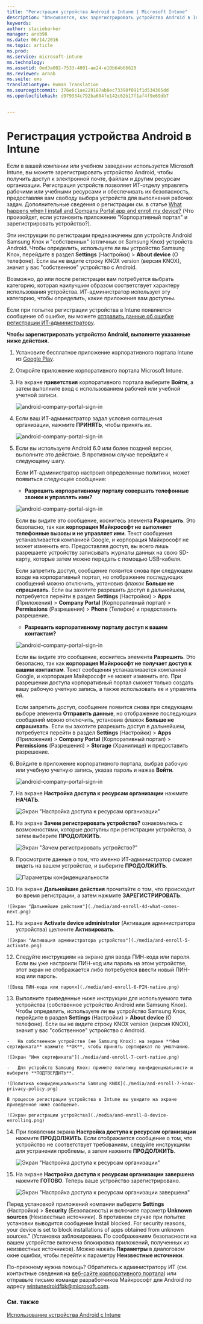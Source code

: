 ```yaml
---
title: "Регистрация устройства Android в Intune | Microsoft Intune"
description: "Описывается, как зарегистрировать устройство Android в Intune."
keywords: 
author: staciebarker
manager: arob98
ms.date: 06/14/2016
ms.topic: article
ms.prod: 
ms.service: microsoft-intune
ms.technology: 
ms.assetid: 0ed3a002-7533-4001-ae24-e10b64b66620
ms.reviewer: arnab
ms.suite: ems
translationtype: Human Translation
ms.sourcegitcommit: 376e6c1ae229187ab8ec73390f091f1d534365dd
ms.openlocfilehash: d979334c792ba604fe142c62b17f1af4f9e69db7


---
```



# Регистрация устройства Android в Intune

Если в вашей компании или учебном заведении используется Microsoft Intune, вы можете зарегистрировать устройство Android, чтобы получить доступ к электронной почте, файлам и другим ресурсам организации. Регистрация устройств позволяет ИТ-отделу управлять рабочими или учебными ресурсами и обеспечивать их безопасность, предоставляя вам свободу выбора устройств для выполнения рабочих задач. Дополнительные сведения о регистрации см. в статье [What happens when I install and Company Portal app and enroll my device?](what-happens-if-you-install-the-Company-Portal-app-and-enroll-your-device-in-intune-android.md) (Что произойдет, если установить приложение "Корпоративный портал" и зарегистрировать устройство?).

Эти инструкции по регистрации предназначены для устройств Android Samsung Knox и "собственных" (отличных от Samsung Knox) устройств Android. Чтобы определить, используете ли вы устройство Samsung Knox, перейдите в раздел **Settings** (Настройки) &gt; **About device** (О телефоне). Если вы не видите строку KNOX version (версия KNOX), значит у вас "собственное" устройство с Android.

Возможно, до или после регистрации вам потребуется выбрать категорию, которая наилучшим образом соответствует характеру использования устройства. ИТ-администратор использует эту категорию, чтобы определить, какие приложения вам доступны.

Если при попытке регистрации устройства в Intune появляется сообщение об ошибке, вы можете [отправить данные об ошибке регистрации ИТ-администратору](send-enrollment-errors-to-your-it-administrator-android.md).

**Чтобы зарегистрировать устройство Android, выполните указанные ниже действия.**

1.  Установите бесплатное приложение корпоративного портала Intune из [Google Play](http://play.google.com/store/apps/details?id=com.microsoft.windowsintune.companyportal).

2.  Откройте приложение корпоративного портала Microsoft Intune.

3.  На экране **приветствия** корпоративного портала выберите **Войти**, а затем выполните вход с использованием рабочей или учебной учетной записи.

    ![android-company-portal-sign-in](./media/and-enroll-0-welcome-screen.png)   

4.  Если ваш ИТ-администратор задал условия соглашения организации, нажмите **ПРИНЯТЬ**, чтобы принять их.

    ![android-company-portal-sign-in](./media/and-enroll-3-accept-terms.png)

5.  Если вы используете Android 6.0 или более поздней версии, выполните это действие. В противном случае перейдите к следующему шагу. 

    Если ИТ-администратор настроил определенные политики, может появиться следующее сообщение:
    -   **Разрешить корпоративному порталу совершать телефонные звонки и управлять ими?**

    ![android-company-portal-sign-in](./media/and-enroll-3a-allow-phone-access.png)

    Если вы видите это сообщение, коснитесь элемента **Разрешить**. Это безопасно, так как **корпорация Майкрософт не выполняет телефонные вызовы и не управляет ими**. Текст сообщения устанавливается компанией Google, и корпорация Майкрософт не может изменить его. Предоставляя доступ, вы всего лишь разрешаете устройству записывать журналы данных на свою SD-карту, которые затем можно передать с помощью USB-кабеля.

    Если запретить доступ, сообщение появится снова при следующем входе на корпоративный портал, но отображение последующих сообщений можно отключить, установив флажок **Больше не спрашивать**.  Если вы захотите разрешить доступ в дальнейшем, потребуется перейти в раздел **Settings** (Настройки) &gt; **Apps** (Приложения) &gt; **Company Portal** (Корпоративный портал) &gt; **Permissions** (Разрешения) &gt; **Phone** (Телефон) и предоставить разрешение.

    -   **Разрешить корпоративному порталу доступ к вашим контактам?**

    ![android-company-portal-sign-in](./media/and-enroll-3b-allow-contacts-access.png)

    Если вы видите это сообщение, коснитесь элемента **Разрешить**. Это безопасно, так как **корпорация Майкрософт не получает доступ к вашим контактам**. Текст сообщения устанавливается компанией Google, и корпорация Майкрософт не может изменить его. При разрешении доступа корпоративный портал сможет только создать вашу рабочую учетную запись, а также использовать ее и управлять ей.

    Если запретить доступ, сообщение появится снова при следующем выборе элемента **Отправить данные**, но отображение последующих сообщений можно отключить, установив флажок **Больше не спрашивать**. Если вы захотите разрешить доступ в дальнейшем, потребуется перейти в раздел **Settings** (Настройки) &gt; **Apps** (Приложения) &gt; **Company Portal** (Корпоративный портал) &gt; **Permissions** (Разрешения) &gt; **Storage** (Хранилище) и предоставить разрешение.

6.  Войдите в приложение корпоративного портала, выбрав рабочую или учебную учетную запись, указав пароль и нажав **Войти**.

    ![android-company-portal-sign-in](./media/and-enroll-2-cp-sign-in.png)

7.  На экране **Настройка доступа к ресурсам организации** нажмите **НАЧАТЬ**.

    ![Экран "Настройка доступа к ресурсам организации"](./media/and-enroll-4a-comp-access-setup.png)

8.  На экране **Зачем регистрировать устройство?** ознакомьтесь с возможностями, которые доступны при регистрации устройства, а затем выберите **ПРОДОЛЖИТЬ**.

    ![Экран "Зачем регистрировать устройство?"](./media/and-enroll-4b-why-enroll.png)

9.  Просмотрите данные о том, что именно ИТ-администратор сможет видеть на вашем устройстве, и выберите **ПРОДОЛЖИТЬ**.

    ![Параметры конфиденциальности](./media/and-enroll-4c-we-care-privacy.png)

10.  На экране **Дальнейшие действия** прочитайте о том, что происходит во время регистрации, а затем нажмите **ЗАРЕГИСТРИРОВАТЬ**.

    ![Экран "Дальнейшие действия"](./media/and-enroll-4d-what-comes-next.png)

11.  На экране **Activate device administrator** (Активация администратора устройства) щелкните **Активировать**.

    ![Экран "Активация администратора устройства"](./media/and-enroll-5-activate.png)

12.  Следуйте инструкциям на экране для ввода ПИН-кода или пароля. Если вы уже настроили ПИН-код или пароль на этом устройстве, этот экран не отображается либо потребуется ввести новый ПИН-код или пароль.

    ![Ввод ПИН-кода или пароля](./media/and-enroll-6-PIN-native.png)

13.  Выполните приведенные ниже инструкции для используемого типа устройства (собственное устройство Android или Samsung Knox). Чтобы определить, используете ли вы устройство Samsung Knox, перейдите в раздел **Settings** (Настройки) &gt; **About device** (О телефоне). Если вы не видите строку KNOX version (версия KNOX), значит у вас "собственное" устройство с Android.

    -   На собственном устройстве (не Samsung Knox): на экране **Имя сертификата** нажмите **ОК**, чтобы принять сертификат по умолчанию.

    ![Экран "Имя сертификата"](./media/and-enroll-7-cert-native.png)

    -   Для устройств Samsung Knox: примите политику конфиденциальности и выберите **ПОДТВЕРДИТЬ**.

    ![Политика конфиденциальности Samsung KNOX](./media/and-enroll-7-knox-privacy-policy.png)

    В процессе регистрации устройства в Intune вы увидите на экране приведенное ниже сообщение.

    ![Экран регистрации устройства](./media/and-enroll-8-device-enrolling.png)

14. При появлении экрана **Настройка доступа к ресурсам организации** нажмите **ПРОДОЛЖИТЬ**. Если отображается сообщение о том, что устройство не соответствует требованиям, следуйте инструкциям для устранения проблемы, а затем нажмите **ПРОДОЛЖИТЬ**.

    ![Экран "Настройка доступа к ресурсам организации"](./media/and-enroll-9-comp-access-setup.png)  

11. На экране **Настройка доступа к ресурсам организации завершена** нажмите **ГОТОВО**. Теперь ваше устройство зарегистрировано.

    ![Экран "Настройка доступа к ресурсам организации завершена"](./media/and-enroll-10-comp-access-setup-complete.png)

Перед установкой приложений компании выберите **Settings** (Настройки) &gt; **Security** (Безопасность) и включите параметр **Unknown sources** (Неизвестные источники). В противном случае при попытке установки выводится сообщение Install blocked. For security reasons, your device is set to block installations of apps obtained from unknown sources." (Установка заблокирована. По соображениям безопасности на вашем устройстве включена блокировка приложений, полученных из неизвестных источников). Можно нажать **Параметры** в диалоговом окне ошибки, чтобы перейти к параметру **Неизвестные источники**.

По-прежнему нужна помощь? Обратитесь к администратору ИТ (см. контактные сведения на [веб-сайте корпоративного портала](http://portal.manage.microsoft.com)) или отправьте письмо команде разработчиков Майкрософт для Android по адресу wintunedroidfbk@microsoft.com.


### См. также
[Использование устройства Android с Intune](using-your-android-device-with-intune.md)



<!--HONumber=Jul16_HO3-->


